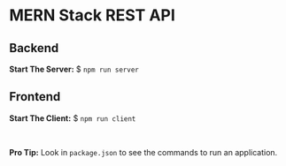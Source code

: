 # MERN Stack REST API

## Backend

**Start The Server:**
$ `npm run server`

## Frontend

**Start The Client:**
$ `npm run client`

</br >

**Pro Tip:** Look in `package.json` to see the commands to run an application.
